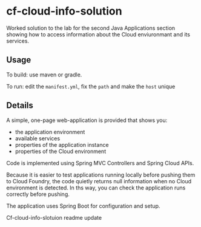 cf-cloud-info-solution
======================

Worked solution to the lab for the second Java Applications section showing how to access information about the Cloud enviuronmant and its services.

Usage
-----

To build: use maven or gradle.

To run: edit the `manifest.yml`, fix the `path` and make the `host` unique

Details
-------

A simple, one-page web-application is provided that shows you:

  * the application environment
  * available services
  * properties of the application instance
  * properties of the Cloud environment

Code is implemented using Spring MVC Controllers and Spring Cloud APIs.

Because it is easier to test applications running locally before pushing them to Cloud Foundry, the code quietly returns null information when no Cloud environment is detected. In ths way, you can check the application runs correctly before pushing.

The application uses Spring Boot for configuration and setup.

Cf-cloud-info-slotuion readme update
